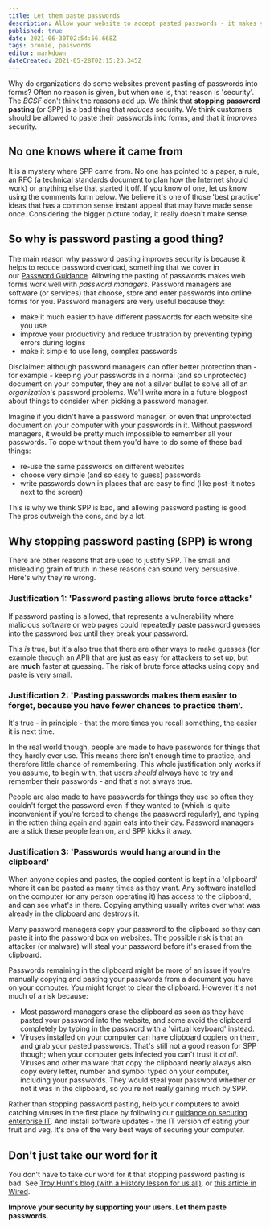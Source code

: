 ```yaml
---
title: Let them paste passwords
description: Allow your website to accept pasted passwords - it makes your site more secure, not less.
published: true
date: 2021-06-30T02:54:56.668Z
tags: bronze, passwords
editor: markdown
dateCreated: 2021-05-28T02:15:23.345Z
---
```


Why do organizations do some websites prevent pasting of passwords into forms? Often no reason is given, but when one is, that reason is 'security'. The *BCSF* don't think the reasons add up. We think that **stopping password pasting** (or SPP) is a bad thing that *reduces* security. We think customers should be allowed to paste their passwords into forms, and that it *improves* security.

## No one knows where it came from

It is a mystery where SPP came from. No one has pointed to a paper, a rule, an RFC (a technical standards document to plan how the Internet should work) or anything else that started it off. If you know of one, let us know using the comments form below. We believe it's one of those 'best practice' ideas that has a common sense instant appeal that may have made sense once. Considering the bigger picture today, it really doesn't make sense.

## So why is password pasting a good thing?

The main reason why password pasting improves security is because it helps to reduce password overload, something that we cover in our [Password Guidance](bronze-raining/passwords). Allowing the pasting of passwords makes web forms work well with *password managers.* Password managers are software (or services) that choose, store and enter passwords into online forms for you. Password managers are very useful because they:

-   make it much easier to have different passwords for each website site you use
-   improve your productivity and reduce frustration by preventing typing errors during logins
-   make it simple to use long, complex passwords

Disclaimer: although password managers can offer better protection than - for example - keeping your passwords in a normal (and so unprotected) document on your computer, they are not a silver bullet to solve all of an *organization*'s password problems. We'll write more in a future blogpost about things to consider when picking a password manager.

Imagine if you didn't have a password manager, or even that unprotected document on your computer with your passwords in it. Without password managers, it would be pretty much impossible to remember all your passwords. To cope without them you'd have to do some of these bad things:

-   re-use the same passwords on different websites
-   choose very simple (and so easy to guess) passwords
-   write passwords down in places that are easy to find (like post-it notes next to the screen)

This is why we think SPP is bad, and allowing password pasting is good. The pros outweigh the cons, and by a lot.

## Why stopping password pasting (SPP) is wrong

There are other reasons that are used to justify SPP. The small and misleading grain of truth in these reasons can sound very persuasive. Here's why they're wrong.

### **Justification 1: 'Password pasting allows brute force attacks'**

If password pasting is allowed, that represents a vulnerability where malicious software or web pages could repeatedly paste password guesses into the password box until they break your password.

This *is* true, but it's also true that there are other ways to make guesses (for example through an API) that are just as easy for attackers to set up, but are **much** faster at guessing. The risk of brute force attacks using copy and paste is very small.

### **Justification 2: 'Pasting passwords makes them easier to forget, because you have fewer chances to practice them'.**

It's true - in principle - that the more times you recall something, the easier it is next time.

In the real world though, people are made to have passwords for things that they hardly ever use. This means there isn't enough time to practice, and therefore little chance of remembering. This whole justification only works if you assume, to begin with, that users *should* always have to try and remember their passwords - and that's not always true.

People are also made to have passwords for things they use so often they couldn't forget the password even if they wanted to (which is quite inconvenient if you're forced to change the password regularly), and typing in the rotten thing again and again eats into their day. Password managers are a stick these people lean on, and SPP kicks it away.

### **Justification 3: 'Passwords would hang around in the clipboard'**

When anyone copies and pastes, the copied content is kept in a 'clipboard' where it can be pasted as many times as they want. Any software installed on the computer (or any person operating it) has access to the clipboard, and can see what's in there. Copying anything usually writes over what was already in the clipboard and destroys it.

Many password managers copy your password to the clipboard so they can paste it into the password box on websites. The possible risk is that an attacker (or malware) will steal your password before it's erased from the clipboard.

Passwords remaining in the clipboard might be more of an issue if you're manually copying and pasting your passwords from a document you have on your computer. You might forget to clear the clipboard. However it's not much of a risk because:

-   Most password managers erase the clipboard as soon as they have pasted your password into the website, and some avoid the clipboard completely by typing in the password with a 'virtual keyboard' instead.
-   Viruses installed on your computer can have clipboard copiers on them, and grab your pasted passwords. That's still not a good reason for SPP though; when your computer gets infected you can't trust it *at all*. Viruses and other malware that copy the clipboard nearly always also copy every letter, number and symbol typed on your computer, including your passwords. They would steal your password whether or not it was in the clipboard, so you're not really gaining much by SPP.

Rather than stopping password pasting, help your computers to avoid catching viruses in the first place by following our [guidance on securing enterprise IT](/bronze-training/background-topics/enterprise-technology-security). And install software updates - the IT version of eating your fruit and veg. It's one of the very best ways of securing your computer.

## Don't just take our word for it

You don't have to take our word for it that stopping password pasting is bad. See [Troy Hunt's blog (with a History lesson for us all)](https://www.troyhunt.com/the-cobra-effect-that-is-disabling/), or [this article in Wired](https://www.wired.com/2015/07/websites-please-stop-blocking-password-managers-2015/).

**Improve your security by supporting your users. Let them paste passwords.**